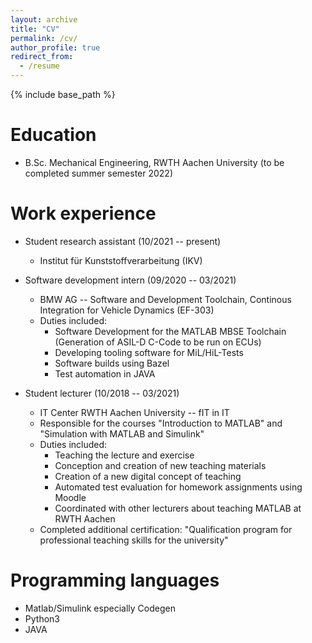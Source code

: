 ```yaml
---
layout: archive
title: "CV"
permalink: /cv/
author_profile: true
redirect_from:
  - /resume
---
```


{% include base_path %}

Education
=========
* B.Sc. Mechanical Engineering, RWTH Aachen University (to be completed summer semester 2022)

Work experience
===============
* Student research assistant (10/2021 -- present)
  * Institut für Kunststoffverarbeitung (IKV)

* Software development intern (09/2020 -- 03/2021)
  * BMW AG -- Software and Development Toolchain, Continous Integration for Vehicle Dynamics (EF-303)
  * Duties included: 
    - Software Development for the MATLAB MBSE Toolchain (Generation of ASIL-D C-Code to be run on ECUs)
    - Developing tooling software for MiL/HiL-Tests
    - Software builds using Bazel
    - Test automation in JAVA

* Student lecturer (10/2018 -- 03/2021)
  * IT Center RWTH Aachen University -- fIT in IT
  * Responsible for the courses "Introduction to MATLAB" and "Simulation with MATLAB and Simulink"
  * Duties included: 
    - Teaching the lecture and exercise
    - Conception and creation of new teaching materials
    - Creation of a new digital concept of teaching
    - Automated test evaluation for homework assignments using Moodle
    - Coordinated with other lecturers about teaching MATLAB at RWTH Aachen
  * Completed additional certification: "Qualification program for professional teaching skills for the university"
  
Programming languages
=====================
* Matlab/Simulink especially Codegen
* Python3
* JAVA

  
